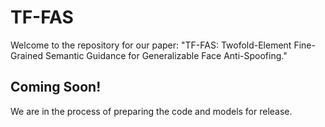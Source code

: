 # TF-FAS
Welcome to the repository for our paper: "TF-FAS: Twofold-Element Fine-Grained Semantic Guidance for Generalizable Face Anti-Spoofing."

## Coming Soon!
We are in the process of preparing the code and models for release.
